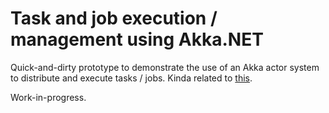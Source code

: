 # Task and job execution / management using Akka.NET
Quick-and-dirty prototype to demonstrate the use of an Akka actor system to distribute and execute tasks / jobs.
Kinda related to [this](https://github.com/tintoy/loosely-coupled-provisioning).

Work-in-progress.
